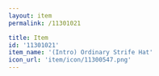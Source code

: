 ```yaml
---
layout: item
permalink: /11301021

title: Item
id: '11301021'
item_name: '(Intro) Ordinary Strife Hat'
icon_url: 'item/icon/11300547.png'
---
```

